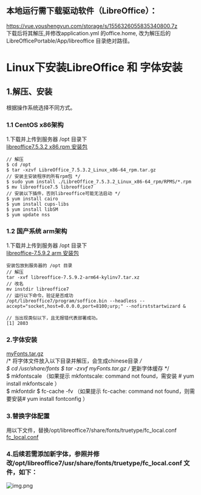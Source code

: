 ## 本地运行需下载驱动软件（LibreOffice）：

https://vue.youshengyun.com/storage/s/1556326055835340800.7z  
下载后将其解压,并修改application.yml 的office.home, 改为解压后的 LibreOfficePortable/App/libreoffice 目录绝对路径。

# Linux下安装LibreOffice 和 字体安装
## 1.解压、安装
根据操作系统选择不同方式。
### 1.1 CentOS x86架构
1.下载并上传到服务器 /opt 目录下  
[libreoffice7.5.3.2 x86.rpm 安装包](https://vue.youshengyun.com/storage/s/1584241447769477120.gz)  
```shell
// 解压   
$ cd /opt  
$ tar -xzvf LibreOffice_7.5.3.2_Linux_x86-64_rpm.tar.gz  
// 安装主安装程序的所有rpm包 */  
$ sudo yum install ./LibreOffice_7.5.3.2_Linux_x86-64_rpm/RPMS/*.rpm  
$ mv libreoffice7.5 libreoffice7  
// 安装以下插件，否则libreoffice可能无法启动 */  
$ yum install cairo  
$ yum install cups-libs  
$ yum install libSM  
$ yum update nss  
```

### 1.2 国产系统 arm架构 
1.下载并上传到服务器 /opt 目录下  
[libreoffice-7.5.9.2 arm 安装包](https://vue.youshengyun.com/storage/s/1621472837644587008.xz)  
```shell
安装包放到服务器的 /opt 目录  
// 解压  
tar -xvf libreoffice-7.5.9.2-arm64-kylinv7.tar.xz   
// 改名  
mv instdir libreoffice7  
// 运行以下命令，验证是否成功  
/opt/libreoffice7/program/soffice.bin --headless --accept="socket,host=0.0.0.0,port=8100;urp;" --nofirststartwizard &  

// 当出现类似以下，且无报错代表部署成功。    
[1] 2803  
```

### 2.字体安装

[myFonts.tar.gz](https://vue.youshengyun.com/storage/s/1621470919820054528.gz)  
/* 将字体文件放入以下目录并解压，会生成chinese目录 */  
$ cd /usr/share/fonts
$ tar -zxvf myFonts.tar.gz
/* 更新字体缓存 */  
$ mkfontscale （如果提示 mkfontscale: command not found，需安装 # yum install mkfontscale ）  
$ mkfontdir
$ fc-cache -fv （如果提示 fc-cache: command not found，则需要安装# yum install fontconfig ）

### 3.替换字体配置

用以下文件，替换/opt/libreoffice7/share/fonts/truetype/fc_local.conf  
[fc_local.conf](https://vue.youshengyun.com/storage/s/1586775102685450240.conf)

### 4.后续若需添加新字体，参照并修改/opt/libreoffice7/usr/share/fonts/truetype/fc_local.conf 文件，如下：

![img.png](https://vue.youshengyun.com/storage/s/1586745686706098176.png)